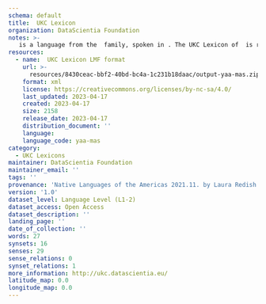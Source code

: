 ```yaml
---
schema: default
title:  UKC Lexicon
organization: DataScientia Foundation
notes: >-
   is a language from the  family, spoken in . The UKC Lexicon of  is represented as a lexico-semantic network. It consists of words, word senses, synsets, as well as sense-level and synset-level relationships.
resources:
  - name:  UKC Lexicon LMF format
    url: >-
      resources/8430ceac-bbf2-40bd-bc4a-1c231b18daac/output-yaa-mas.zip
    format: xml
    license: https://creativecommons.org/licenses/by-nc-sa/4.0/
    last_updated: 2023-04-17
    created: 2023-04-17
    size: 2158
    release_date: 2023-04-17
    distribution_document: ''
    language: 
    language_code: yaa-mas
category:
  - UKC Lexicons
maintainer: DataScientia Foundation
maintainer_email: ''
tags: ''
provenance: 'Native Languages of the Americas 2021.11. by Laura Redish and Orrin Lewis (http://www.native-languages.org); Princeton WordNet 2.1 by Princeton University (https://wordnet.princeton.edu)'
version: '1.0'
dataset_level: Language Level (L1-2)
dataset_access: Open Access
dataset_description: ''
landing_page: ''
date_of_collection: ''
words: 27
synsets: 16
senses: 29
sense_relations: 0
synset_relations: 1
more_information: http://ukc.datascientia.eu/
latitude_map: 0.0
longitude_map: 0.0
---
```

